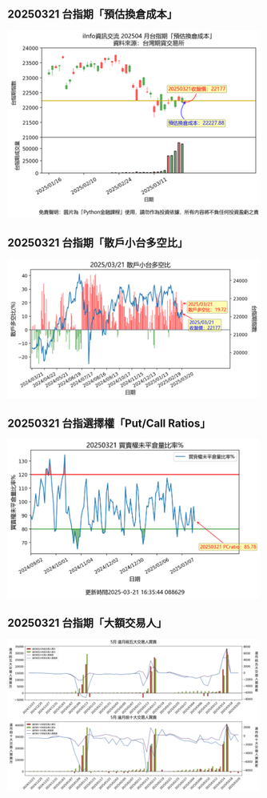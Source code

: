 ## 20250321 台指期「預估換倉成本」
![](images/txfcost.png)

## 20250321 台指期「散戶小台多空比」
![](images/bbiri.png)

## 20250321 台指選擇權「Put/Call Ratios」
![](images/pcratio.png)

## 20250321 台指期「大額交易人」
![](images/blocktrade.png)

